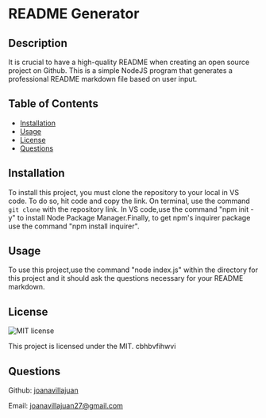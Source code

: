 
# README Generator
## Description
It is crucial to have a high-quality README when creating an open source project on Github. This is a simple NodeJS program that generates a professional README markdown file based on user input.
## Table of Contents
- [Installation](#installation)
- [Usage](#usage)
- [License](#license)
- [Questions](#questions)

## Installation
To install this project, you must clone the repository to your local in VS code. To do so, hit code and copy the link. On terminal, use the command `git clone` with the repository link. In VS code,use the command "npm init -y" to install Node Package Manager.Finally, to get npm's inquirer package use the command "npm install inquirer".
## Usage
To use this project,use the command "node index.js" within the directory for this project and it should ask the questions necessary for your README markdown.

## License
![MIT license](https://img.shields.io/badge/license-MIT-blue.svg)

This project is licensed under the MIT.
  cbhbvfihwvi
## Questions
Github: [joanavillajuan](https://github.com/joanavillajuan)

Email: joanavillajuan27@gmail.com
